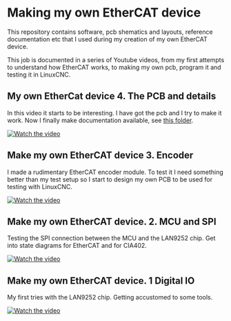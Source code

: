 # Making my own EtherCAT device

This repository contains software, pcb shematics and layouts, reference documentation etc
that I used during my creation of my own EtherCAT device.

This job is documented in a series of Youtube videos, from my first attempts to understand
how EtherCAT works, to making my own pcb, program it and testing it in LinuxCNC.

## My own EtherCat device 4. The PCB and details

In this video it starts to be interesting. I have got the pcb and I try to make it work.
Now I finally make documentation available, see [this folder](Pcb-1-lan9252).

[![Watch the video](https://img.youtube.com/vi/nTQUwghvy5Q/default.jpg)](https://youtu.be/nTQUwghvy5Q)

## Make my own EtherCAT device 3. Encoder

I made a rudimentary EtherCAT encoder module. To test it I need something better than my test setup so I start to design my own PCB to be used for testing with LinuxCNC.

[![Watch the video](https://img.youtube.com/vi/oNIBOpeTpQ4/default.jpg)](https://youtu.be/oNIBOpeTpQ4)

## Make my own EtherCAT device. 2. MCU and SPI

Testing the SPI connection between the MCU and the LAN9252 chip. Get into state diagrams for EtherCAT and for CIA402.

[![Watch the video](https://img.youtube.com/vi/F9HdCEG6kow/default.jpg)](https://youtu.be/F9HdCEG6kow)

## Make my own EtherCAT device. 1 Digital IO

My first tries with the LAN9252 chip. Getting accustomed to some tools.

[![Watch the video](https://img.youtube.com/vi/IGmXsXSSA4s/default.jpg)](https://youtu.be/IGmXsXSSA4s)



